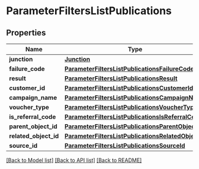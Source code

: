 # ParameterFiltersListPublications


## Properties

Name | Type | Description | Notes
------------ | ------------- | ------------- | -------------
**junction** | [**Junction**](Junction.md) |  | [optional] 
**failure_code** | [**ParameterFiltersListPublicationsFailureCode**](ParameterFiltersListPublicationsFailureCode.md) |  | [optional] 
**result** | [**ParameterFiltersListPublicationsResult**](ParameterFiltersListPublicationsResult.md) |  | [optional] 
**customer_id** | [**ParameterFiltersListPublicationsCustomerId**](ParameterFiltersListPublicationsCustomerId.md) |  | [optional] 
**campaign_name** | [**ParameterFiltersListPublicationsCampaignName**](ParameterFiltersListPublicationsCampaignName.md) |  | [optional] 
**voucher_type** | [**ParameterFiltersListPublicationsVoucherType**](ParameterFiltersListPublicationsVoucherType.md) |  | [optional] 
**is_referral_code** | [**ParameterFiltersListPublicationsIsReferralCode**](ParameterFiltersListPublicationsIsReferralCode.md) |  | [optional] 
**parent_object_id** | [**ParameterFiltersListPublicationsParentObjectId**](ParameterFiltersListPublicationsParentObjectId.md) |  | [optional] 
**related_object_id** | [**ParameterFiltersListPublicationsRelatedObjectId**](ParameterFiltersListPublicationsRelatedObjectId.md) |  | [optional] 
**source_id** | [**ParameterFiltersListPublicationsSourceId**](ParameterFiltersListPublicationsSourceId.md) |  | [optional] 

[[Back to Model list]](../README.md#documentation-for-models) [[Back to API list]](../README.md#documentation-for-api-endpoints) [[Back to README]](../README.md)


